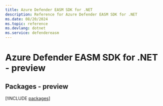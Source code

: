 ```yaml
---
title: Azure Defender EASM SDK for .NET
description: Reference for Azure Defender EASM SDK for .NET
ms.date: 08/20/2024
ms.topic: reference
ms.devlang: dotnet
ms.service: defendereasm
---
```

# Azure Defender EASM SDK for .NET - preview
## Packages - preview
[!INCLUDE [packages](defender-easm-index.md)]